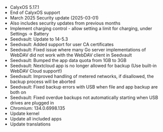 * CalyxOS 5.17.1
* End of CalyxOS support
* March 2025 Security update (2025-03-01)
* Also includes security updates from previous months
* Implement charging control - allow setting a limit for charging, under Settings -> Battery
* Seedvault: Update to 14-5.3
* Seedvault: Added support for user CA certificates
* Seedvault: Fixed issue where many Go server implementations of WebDAV did not work with the WebDAV client in Seedvault
* Seedvault: Bumped the app data quota from 1GB to 3GB
* Seedvault: Nextcloud app is no longer allowed for backup (Use built-in WebDAV Cloud support!)
* Seedvault: Improved handling of metered networks, if disallowed, the backup process will be aborted
* Seedvault: Fixed backup errors with USB when file and app backup are both on
* Seedvault: Fixed overdue backups not automatically starting when USB drives are plugged in
* Chromium: 134.0.6998.135
* Update kernel
* Update all included apps
* Update translations
